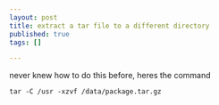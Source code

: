 ```yaml
---
layout: post
title: extract a tar file to a different directory
published: true
tags: []

---
```

never knew how to do this before, heres the command

```
tar -C /usr -xzvf /data/package.tar.gz
```
